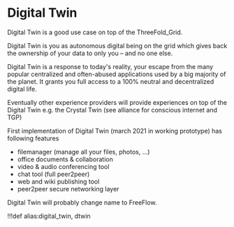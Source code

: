 # Digital Twin

Digital Twin is a good use case on top of the ThreeFold_Grid.

Digital Twin is you as autonomous digital being on the grid which gives back the ownership of your data to only you – and no one else.

Digital Twin is a response to today's reality, your escape from the many popular centralized and often-abused applications used by a big majority of the planet. It grants you full access to a 100% neutral and decentralized digital life.

Eventually other experience providers will provide experiences on top of the Digital Twin e.g. the Crystal Twin (see alliance for conscious internet and TGP)

First implementation of Digital Twin (march 2021 in working prototype) has following features

- filemanager (manage all your files, photos, ...)
- office documents & collaboration
- video & audio conferencing tool
- chat tool (full peer2peer)
- web and wiki publishing tool
- peer2peer secure networking layer

Digital Twin will probably change name to FreeFlow.

!!!def alias:digital_twin, dtwin
